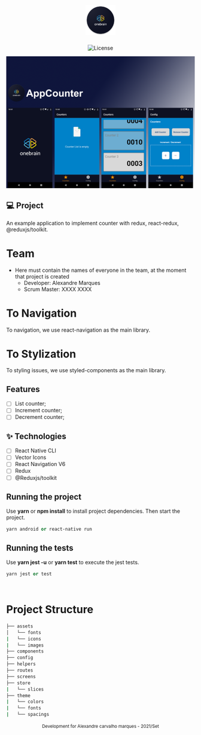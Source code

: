 <h1 align="center">
  <img alt="SearchBands" height="80" title="Plant Manager" src=".github/logo.png" />
</h1>

<p align="center">
  <img alt="License" src="https://img.shields.io/static/v1?label=license&message=MIT&color=E51C44&labelColor=0A1033">
</p>

![cover](.github/cover.png?style=flat)

## 💻 Project

An example application to implement counter with redux, react-redux,
@reduxjs/toolkit.

# Team

- Here must contain the names of everyone in the team, at the moment that
  project is created
  - Developer: Alexandre Marques
  - Scrum Master: XXXX XXXX

# To Navigation

To navigation, we use react-navigation as the main library.

# To Stylization

To styling issues, we use styled-components as the main library.

## Features

- [ ] List counter;
- [ ] Increment counter;
- [ ] Decrement counter;

## ✨ Technologies

- [ ] React Native CLI
- [ ] Vector Icons
- [ ] React Navigation V6
- [ ] Redux
- [ ] @Reduxjs/toolkit

## Running the project

Use **yarn** or **npm install** to install project dependencies. Then start the
project.

```cl
yarn android or react-native run
```

## Running the tests

Use **yarn jest -u** or **yarn test** to execute the jest tests.

```cl
yarn jest or test
```

<br />

# Project Structure

```bash
├── assets
│   └── fonts
|   └── icons
|   └── images
├── components
├── config
├── helpers
├── routes
├── screens
├── store
|   └── slices
├── theme
|   └── colors
|   └── fonts
|   └── spacings
```

<div align="center">
  <small>Development for Alexandre carvalho marques - 2021/Set</small>
</div>
